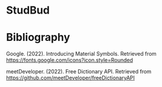# StudBud


# Bibliography
Google. (2022). Introducing Material Symbols. Retrieved from https://fonts.google.com/icons?icon.style=Rounded

meetDeveloper. (2022). Free Dictionary API. Retrieved from https://github.com/meetDeveloper/freeDictionaryAPI